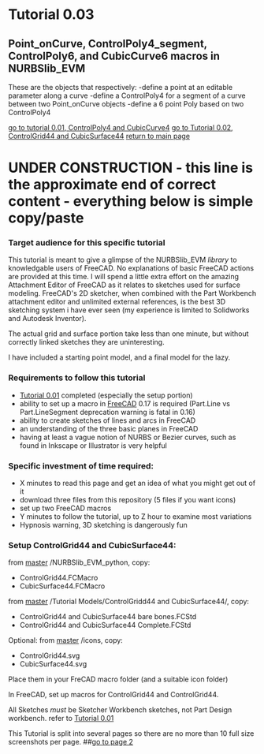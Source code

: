 # Tutorial 0.03   

## Point_onCurve, ControlPoly4_segment, ControlPoly6, and CubicCurve6 macros in NURBSlib_EVM

These are the objects that respectively:
-define a point at an editable parameter along a curve
-define a ControlPoly4 for a segment of a curve between two Point_onCurve objects
-define a 6 point Poly based on two ControlPoly4

[go to tutorial 0.01, ControlPoly4 and CubicCurve4](https://github.com/edwardvmills/NURBSlib_EVM/blob/gh-pages/Tutorial%200.01%20ControlPoly4%20and%20CubicCurve4.md)
[go to Tutorial 0.02, ControlGrid44 and CubicSurface44](https://github.com/edwardvmills/NURBSlib_EVM/blob/gh-pages/Tutorial%200.02%20ControlGrid44%20and%20CubicSurface44%20-%20page%2001.md)
[return to main page](http://edwardvmills.github.io/NURBSlib_EVM/)

# UNDER CONSTRUCTION - this line is the approximate end of correct content - everything below is simple copy/paste

### Target audience for this specific tutorial
This tutorial is meant to give a glimpse of the NURBSlib_EVM _library_ to knowledgable users of FreeCAD. No explanations of basic FreeCAD actions are provided at this time. I will spend a little extra effort on the amazing Attachment Editor of FreeCAD as it relates to sketches used for surface modeling. FreeCAD's 2D sketcher, when combined with the Part Workbench attachment editor and unlimited external references, is the best 3D sketching system i have ever seen (my experience is limited to Solidworks and Autodesk Inventor).

The actual grid and surface portion take less than one minute, but without correctly linked sketches they are uninteresting.

I have included a starting point model, and a final model for the lazy.

### Requirements to follow this tutorial
* [Tutorial 0.01](https://github.com/edwardvmills/NURBSlib_EVM/blob/gh-pages/Tutorial%200.01%20ControlPoly4%20and%20CubicCurve4.md) completed (especially the setup portion)
* ability to set up a macro in [FreeCAD](http://www.freecadweb.org/) 0.17 is required (Part.Line vs Part.LineSegment deprecation warning is fatal in 0.16)
* ability to create sketches of lines and arcs in FreeCAD
* an understanding of the three basic planes in FreeCAD
* having at least a vague notion of NURBS or Bezier curves, such as found in Inkscape or Illustrator is very helpful

### Specific investment of time required:
* X minutes to read this page and get an idea of what you might get out of it
* download three files from this repository (5 files if you want icons)
* set up two FreeCAD macros
* Y minutes to follow the tutorial, up to Z hour to examine most variations
* Hypnosis warning, 3D sketching is dangerously fun

### Setup ControlGrid44 and CubicSurface44:
from [master](https://github.com/edwardvmills/NURBSlib_EVM) /NURBSlib_EVM_python, copy:
* ControlGrid44.FCMacro
* CubicSurface44.FCMacro

from [master](https://github.com/edwardvmills/NURBSlib_EVM) /Tutorial Models/ControlGridd44 and CubicSurface44/, copy:
* ControlGrid44 and CubicSurface44 bare bones.FCStd
* ControlGrid44 and CubicSurface44 Complete.FCStd

Optional: from [master](https://github.com/edwardvmills/NURBSlib_EVM) /icons, copy:
* ControlGrid44.svg
* CubicSurface44.svg

Place them in your FreCAD macro folder (and a suitable icon folder)

In FreeCAD, set up macros for ControlGrid44 and ControlGrid44.

All Sketches _must_ be Sketcher Workbench sketches, not  Part Design workbench. refer to [Tutorial 0.01](https://github.com/edwardvmills/NURBSlib_EVM/blob/gh-pages/Tutorial%200.01%20ControlPoly4%20and%20CubicCurve4.md)


This Tutorial is split into several pages so there are no more than 10 full size screenshots per page.
##[go to page 2](https://github.com/edwardvmills/NURBSlib_EVM/blob/gh-pages/Tutorial%200.02%20ControlGrid44%20and%20CubicSurface44%20-%20page%2002.md)
